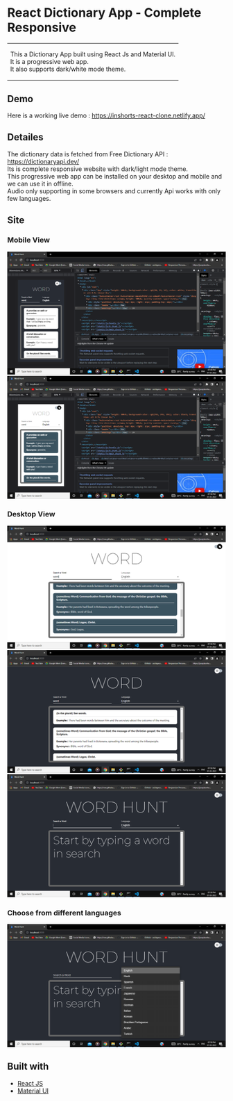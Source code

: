 # React Dictionary App - Complete Responsive
<table>
<tr>
<td>
  
  This a Dictionary App built using React Js and Material UI.
  <br/>
  It is a progressive web app.
  <br/>
  It also supports dark/white mode theme.
</td>
</tr>
</table>



## Demo
Here is a working live demo : https://inshorts-react-clone.netlify.app/

## Detailes
The dictionary data is fetched from Free Dictionary API : https://dictionaryapi.dev/
<br/>
Its is complete responsive website with dark/light mode theme.
<br/>
This progressive web app can be installed on your desktop and mobile and we can use it in offline.
<br/>
Audio only supporting in some browsers and currently Api works with only few languages.


## Site

### Mobile View

![](https://github.com/KRISHNAPRASADEK/Dictionary-App-React/blob/main/public/screenshots/1.png)
<br/>
![](https://github.com/KRISHNAPRASADEK/Dictionary-App-React/blob/main/public/screenshots/2.png)

### Desktop View

![](https://github.com/KRISHNAPRASADEK/Dictionary-App-React/blob/main/public/screenshots/3.png)
<br/>
![](https://github.com/KRISHNAPRASADEK/Dictionary-App-React/blob/main/public/screenshots/4.png)
<br/>
![](https://github.com/KRISHNAPRASADEK/Dictionary-App-React/blob/main/public/screenshots/5.png)

### Choose from different languages

![](https://github.com/KRISHNAPRASADEK/Dictionary-App-React/blob/main/public/screenshots/6.png)

## Built with 

- [React JS](https://reactjs.org/)
- [Material UI](https://material-ui.com/)
